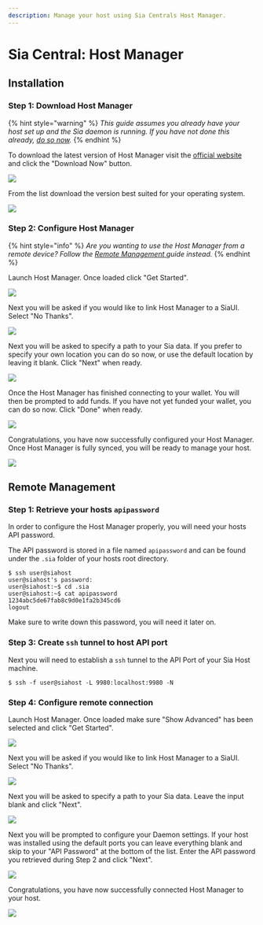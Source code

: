 ```yaml
---
description: Manage your host using Sia Centrals Host Manager.
---
```


# Sia Central: Host Manager

## Installation

### Step 1: Download Host Manager

{% hint style="warning" %}
_This guide assumes you already have your host set up and the Sia daemon is running. If you have not done this already,_ [_do so now_](../)_._
{% endhint %}

To download the latest version of Host Manager visit the [official website](https://siacentral.com/host-manager/) and click the "Download Now" button.

![](../../../.gitbook/assets/download-host-manager.png)

From the list download the version best suited for your operating system.

![](../../../.gitbook/assets/github-download.png)



### Step 2: Configure Host Manager

{% hint style="info" %}
_Are you wanting to use the Host Manager from a remote device? Follow the_ [_Remote Management_ ](sia-central-host-manager.md#remote-managment)_guide instead._
{% endhint %}

Launch Host Manager. Once loaded click "Get Started".

![](../../../.gitbook/assets/host-manager-get-started.png)

Next you will be asked if you would like to link Host Manager to a SiaUI. Select "No Thanks".

![](../../../.gitbook/assets/host-manager-link-ui.png)

Next you will be asked to specify a path to your Sia data. If you prefer to specify your own location you can do so now, or use the default location by leaving it blank. Click "Next" when ready.

![](../../../.gitbook/assets/host-manager-data-path.png)

Once the Host Manager has finished connecting to your wallet. You will then be prompted to add funds. If you have not yet funded your wallet, you can do so now. Click "Done" when ready.

![](../../../.gitbook/assets/host-manager-wallet-add-funds.png)

Congratulations, you have now successfully configured your Host Manager. Once Host Manager is fully synced, you will be ready to manage your host.

![](../../../.gitbook/assets/host-manager-sync.png)

## Remote Management

### Step 1: Retrieve your hosts `apipassword`

In order to configure the Host Manager properly, you will need your hosts API password.

The API password is stored in a file named `apipassword` and can be found under the `.sia` folder of your hosts root directory.

```
$ ssh user@siahost
user@siahost's password:
user@siahost:~$ cd .sia
user@siahost:~$ cat apipassword
1234abc5de67fab8c9d0e1fa2b345cd6
logout
```

Make sure to write down this password, you will need it later on.

### Step 3: Create `ssh` tunnel to host API port

Next you will need to establish a `ssh` tunnel to the API Port of your Sia Host machine.

```
$ ssh -f user@siahost -L 9980:localhost:9980 -N
```

### Step 4: Configure remote connection

Launch Host Manager. Once loaded make sure "Show Advanced" has been selected and click "Get Started".

![](../../../.gitbook/assets/host-manager-get-started.png)

Next you will be asked if you would like to link Host Manager to a SiaUI. Select "No Thanks".

![](../../../.gitbook/assets/host-manager-link-ui.png)

Next you will be asked to specify a path to your Sia data. Leave the input blank and click "Next".

![](../../../.gitbook/assets/host-manager-data-path.png)

Next you will be prompted to configure your Daemon settings. If your host was installed using the default ports you can leave everything blank and skip to your "API Password" at the bottom of the list. Enter the API password you retrieved during Step 2 and click "Next".

![](../../../.gitbook/assets/host-manager-daemon-settings.png)

Congratulations, you have now successfully connected Host Manager to your host.

![](../../../.gitbook/assets/host-manager-complete.png)

